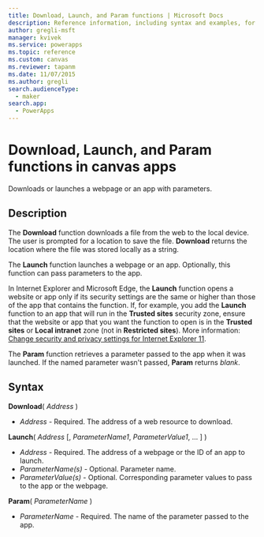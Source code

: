 ```yaml
---
title: Download, Launch, and Param functions | Microsoft Docs
description: Reference information, including syntax and examples, for the Download, Launch, and Param functions in canvas apps
author: gregli-msft
manager: kvivek
ms.service: powerapps
ms.topic: reference
ms.custom: canvas
ms.reviewer: tapanm
ms.date: 11/07/2015
ms.author: gregli
search.audienceType: 
  - maker
search.app: 
  - PowerApps
---
```

# Download, Launch, and Param functions in canvas apps
Downloads or launches a webpage or an app with parameters.  

## Description
The **Download** function downloads a file from the web to the local device. The user is prompted for a location to save the file.  **Download** returns the location where the file was stored locally as a string.  

The **Launch** function launches a webpage or an app.  Optionally, this function can pass parameters to the app.

In Internet Explorer and Microsoft Edge, the **Launch** function opens a website or app only if its security settings are the same or higher than those of the app that contains the function. If, for example, you add the **Launch** function to an app that will run in the **Trusted sites** security zone, ensure that the website or app that you want the function to open is in the **Trusted sites** or **Local intranet** zone (not in **Restricted sites**). More information: [Change security and privacy settings for Internet Explorer 11](https://support.microsoft.com/help/17479/windows-internet-explorer-11-change-security-privacy-settings).  

The **Param** function retrieves a parameter passed to the app when it was launched. If the named parameter wasn't passed, **Param** returns *blank*.

## Syntax
**Download**( *Address* )

* *Address* - Required.  The address of a web resource to download.

**Launch**( *Address* [, *ParameterName1*, *ParameterValue1*, ... ] )

* *Address* - Required.  The address of a webpage or the ID of an app to launch.
* *ParameterName(s)* - Optional.  Parameter name.
* *ParameterValue(s)* - Optional.  Corresponding parameter values to pass to the app or the webpage.

**Param**( *ParameterName* )

* *ParameterName* - Required.  The name of the parameter passed to the app.

